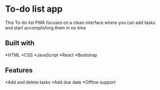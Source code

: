 # To-do list app

This To-do list PWA focuses on a clean interface where you can add tasks and start accomplishing them in no time

## Built with

*HTML
*CSS
*JavaScript
*React
*Bootstrap

## Features

*Add and delete tasks
*Add due date
*Offline support
